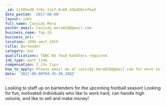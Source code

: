 ```yaml
---
_id: 2c505ed0-7cbc-11e7-8c60-43bdb6cefbad
date_posted: '2017-08-08'
layout: jobs
full_name: Cassidy Mora
poster_email: Cassidy.mora826@gmail.com
business_name: Tap 24
business_url: ''
location: 1004 west 24th
title: Bartender
category: bar
qualifications: TABC Nd food handlers required
job_type: part_time
compensation: 2.13+ tips
how_to_apply: Please email me at cassidy.mora826@gmail.com for more information.
date: '2017-08-09T04:35:30.208Z'
---
```

Looking to staff up on bartenders for the upcoming football season! Looking for fun, motivated individuals who like to work hard, can handle high volume, and like to sell and make money!
